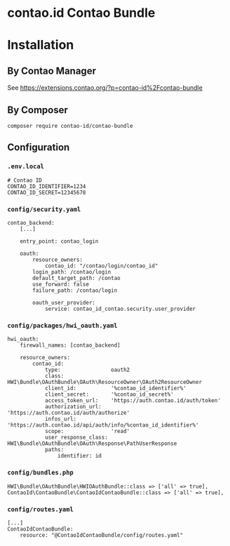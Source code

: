 contao.id Contao Bundle
==========================

# Installation

## By Contao Manager
See https://extensions.contao.org/?p=contao-id%2Fcontao-bundle

## By Composer

`composer require contao-id/contao-bundle`

## Configuration

### `.env.local`

```
# Contao ID
CONTAO_ID_IDENTIFIER=1234
CONTAO_ID_SECRET=12345678
```

### `config/security.yaml`

```
contao_backend:
    [...]

    entry_point: contao_login

    oauth:
        resource_owners:
            contao_id: "/contao/login/contao_id"
        login_path: /contao/login
        default_target_path: /contao
        use_forward: false
        failure_path: /contao/login

        oauth_user_provider:
            service: contao_id_contao.security.user_provider
```

### `config/packages/hwi_oauth.yaml`

```
hwi_oauth:
    firewall_names: [contao_backend]

    resource_owners:
        contao_id:
            type:                oauth2
            class:               HWI\Bundle\OAuthBundle\OAuth\ResourceOwner\OAuth2ResourceOwner
            client_id:           '%contao_id_identifier%'
            client_secret:       '%contao_id_secret%'
            access_token_url:    'https://auth.contao.id/auth/token'
            authorization_url:   'https://auth.contao.id/auth/authorize'
            infos_url:           'https://auth.contao.id/api/auth/info/%contao_id_identifier%'
            scope:               'read'
            user_response_class: HWI\Bundle\OAuthBundle\OAuth\Response\PathUserResponse
            paths:
                identifier: id
```

### `config/bundles.php`

```
HWI\Bundle\OAuthBundle\HWIOAuthBundle::class => ['all' => true],
ContaoId\ContaoBundle\ContaoIdContaoBundle::class => ['all' => true],
```

### `config/routes.yaml`

```
[...]
ContaoIdContaoBundle:
    resource: "@ContaoIdContaoBundle/config/routes.yaml"
```
